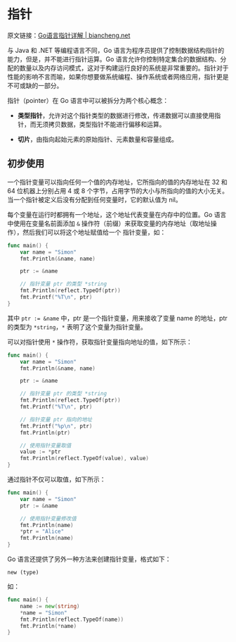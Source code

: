 # 指针

原文链接：[Go语言指针详解 | biancheng.net](http://c.biancheng.net/view/21.html)

与 Java 和 .NET 等编程语言不同，Go 语言为程序员提供了控制数据结构指针的能力，但是，并不能进行指针运算。Go 语言允许你控制特定集合的数据结构、分配的数量以及内存访问模式，这对于构建运行良好的系统是非常重要的。指针对于性能的影响不言而喻，如果你想要做系统编程、操作系统或者网络应用，指针更是不可或缺的一部分。

指针（pointer）在 Go 语言中可以被拆分为两个核心概念：

- **类型指针**，允许对这个指针类型的数据进行修改，传递数据可以直接使用指针，而无须拷贝数据，类型指针不能进行偏移和运算。

- **切片**，由指向起始元素的原始指针、元素数量和容量组成。

## 初步使用

一个指针变量可以指向任何一个值的内存地址，它所指向的值的内存地址在 32 和 64 位机器上分别占用 4 或 8 个字节，占用字节的大小与所指向的值的大小无关。当一个指针被定义后没有分配到任何变量时，它的默认值为 nil。



每个变量在运行时都拥有一个地址，这个地址代表变量在内存中的位置。Go 语言中使用在变量名前面添加 `&` 操作符（前缀）来获取变量的内存地址（取地址操作），然后我们可以将这个地址赋值给一个 指针变量，如：

```go
func main() {
	var name = "Simon"
	fmt.Println(&name, name)

	ptr := &name

	// 指针变量 ptr 的类型 *string
	fmt.Println(reflect.TypeOf(ptr))
	fmt.Printf("%T\n", ptr)
}
```

其中 `ptr := &name`  中，ptr 是一个指针变量，用来接收了变量 name 的地址，ptr 的类型为 `*string`，`*` 表明了这个变量为指针变量。

可以对指针使用 `*` 操作符，获取指针变量指向地址的值，如下所示：

```go
func main() {
	var name = "Simon"
	fmt.Println(&name, name)

	ptr := &name

	// 指针变量 ptr 的类型 *string
	fmt.Println(reflect.TypeOf(ptr))
	fmt.Printf("%T\n", ptr)

	// 指针变量 ptr 指向的地址
	fmt.Printf("%p\n", ptr)
	fmt.Println(ptr)

	// 使用指针变量取值
	value := *ptr
	fmt.Println(reflect.TypeOf(value), value)
}
```

通过指针不仅可以取值，如下所示：

```go
func main() {
	var name = "Simon"
	ptr := &name

	// 使用指针变量修改值
	fmt.Println(name)
	*ptr = "Alice"
	fmt.Println(name)
}
```

Go 语言还提供了另外一种方法来创建指针变量，格式如下：

```
new (type)
```

如：

```go
func main() {
    name := new(string)
    *name = "Simon"
    fmt.Println(reflect.TypeOf(name))
    fmt.Println(*name)
}
```


